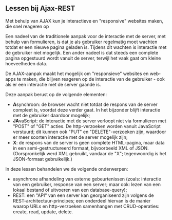 ## Lessen bij Ajax-REST

Met behulp van AJAX kun je interactieve en "responsive" websites maken, die snel reageren op 

Een nadeel van de traditionele aanpak voor de interactie met de server, met behulp van formulieren, is dat je als gebruiker regelmatig moet wachten totdat er een nieuwe pagina geladen is. Tijdens dit wachten is interactie met de gebruiker niet mogelijk. Een ander nadeel is dat steeds een complete pagina opgestuurd wordt vanuit de server, terwijl het vaak gaat om kleine hoeveelheden data.

De AJAX-aanpak maakt het mogelijk om "responsieve" websites en web-apps te maken, die blijven reageren op de interactie van de gebruiker - ook als er een interactie met de server gaande is.

Deze aanpak berust op de volgende elementen:

* **A**synchroon: de browser wacht niet totdat de respons van de server compleet is, voordat deze verder gaat. In het bijzonder blijft interactie met de gebruiker daardoor mogelijk;
* **JA**vaScript: de interactie met de server verloopt niet via formulieren met "POST" of "GET" acties. De http-verzoeken worden vanuit JavaScript verstuurd; dit kunnen ook "PUT" en "DELETE"-verzoeken zijn, waardoor er meer soorten interactie met de server mogelijk zijn;
* **X**: de respons van de server is geen complete HTML-pagina, maar data in een semi-gestructureerd formaat, bijvoorbeeld XML of JSON. (Oorspronkelijk werd XML gebruikt, vandaar de "X"; tegenwoordig is het JSON-formaat gebruikelijk.)



In deze lessen behandelen we de volgende onderwerpen:

* asynchrone afhandeling van externe gebeurtenissen (zoals: interactie van een gebruiker, response van een server; maar ook: lezen van een lokaal bestand of uitvoeren van een database-query);
* REST: een "API" van een server kan georganiseerd zijn volgens de REST-architectuur-principes; een onderdeel hiervan is de manier waarop URLs en http-verzoeken samenhangen met CRUD-operaties: create, read, update, delete.